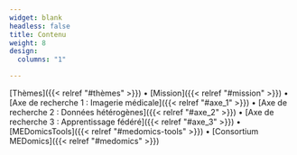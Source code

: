 ```yaml
---
widget: blank
headless: false
title: Contenu
weight: 8
design:
  columns: "1"  

---
```


[Thèmes]({{< relref "#thèmes" >}}) • 
[Mission]({{< relref "#mission" >}}) • 
[Axe de recherche 1 : Imagerie médicale]({{< relref "#axe_1" >}}) • 
[Axe de recherche 2 : Données hétérogènes]({{< relref "#axe_2" >}}) • 
[Axe de recherche 3 : Apprentissage fédéré]({{< relref "#axe_3" >}}) •
[MEDomicsTools]({{< relref "#medomics-tools" >}}) • 
[Consortium MEDomics]({{< relref "#medomics" >}})
